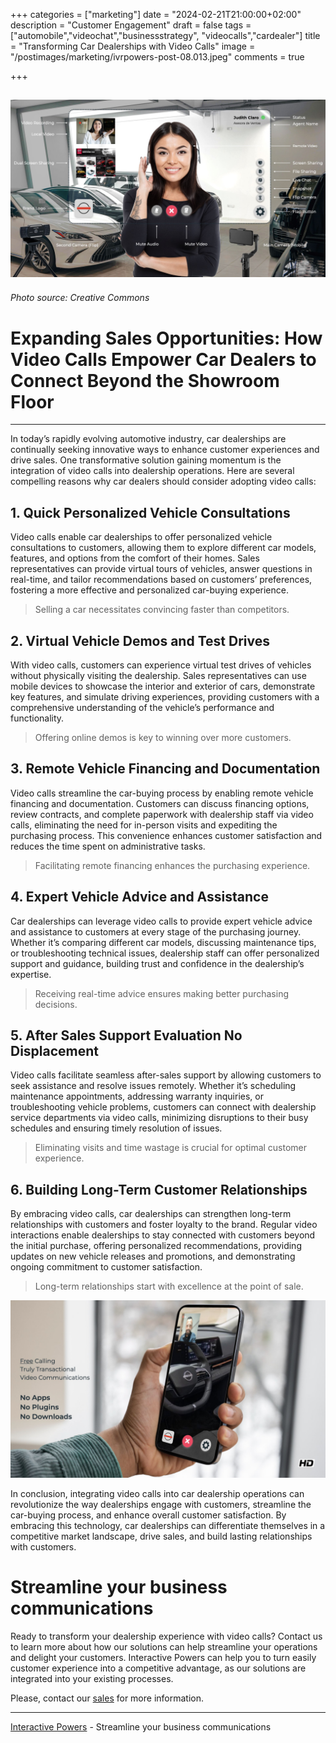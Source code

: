 +++
categories = ["marketing"]
date = "2024-02-21T21:00:00+02:00"
description = "Customer Engagement"
draft = false
tags = ["automobile","videochat","businessstrategy", "videocalls","cardealer"]
title = "Transforming Car Dealerships with Video Calls"
image = "/postimages/marketing/ivrpowers-post-08.013.jpeg"
comments = true

+++

![Video Calling](/postimages/marketing/ivrpowers-post-08.013.jpeg)
-------
###### Photo source: Creative Commons

# Expanding Sales Opportunities: How Video Calls Empower Car Dealers to Connect Beyond the Showroom Floor
---

In today’s rapidly evolving automotive industry, car dealerships are continually seeking innovative ways to enhance customer experiences and drive sales. One transformative solution gaining momentum is the integration of video calls into dealership operations. Here are several compelling reasons why car dealers should consider adopting video calls:

## 1. Quick Personalized Vehicle Consultations

Video calls enable car dealerships to offer personalized vehicle consultations to customers, allowing them to explore different car models, features, and options from the comfort of their homes. Sales representatives can provide virtual tours of vehicles, answer questions in real-time, and tailor recommendations based on customers’ preferences, fostering a more effective and personalized car-buying experience.

> Selling a car necessitates convincing faster than competitors.

## 2. Virtual Vehicle Demos and Test Drives

With video calls, customers can experience virtual test drives of vehicles without physically visiting the dealership. Sales representatives can use mobile devices to showcase the interior and exterior of cars, demonstrate key features, and simulate driving experiences, providing customers with a comprehensive understanding of the vehicle’s performance and functionality.

> Offering online demos is key to winning over more customers.

## 3. Remote Vehicle Financing and Documentation

Video calls streamline the car-buying process by enabling remote vehicle financing and documentation. Customers can discuss financing options, review contracts, and complete paperwork with dealership staff via video calls, eliminating the need for in-person visits and expediting the purchasing process. This convenience enhances customer satisfaction and reduces the time spent on administrative tasks.

> Facilitating remote financing enhances the purchasing experience.

## 4. Expert Vehicle Advice and Assistance

Car dealerships can leverage video calls to provide expert vehicle advice and assistance to customers at every stage of the purchasing journey. Whether it’s comparing different car models, discussing maintenance tips, or troubleshooting technical issues, dealership staff can offer personalized support and guidance, building trust and confidence in the dealership’s expertise.

> Receiving real-time advice ensures making better purchasing decisions.

## 5. After Sales Support Evaluation No Displacement

Video calls facilitate seamless after-sales support by allowing customers to seek assistance and resolve issues remotely. Whether it’s scheduling maintenance appointments, addressing warranty inquiries, or troubleshooting vehicle problems, customers can connect with dealership service departments via video calls, minimizing disruptions to their busy schedules and ensuring timely resolution of issues.

> Eliminating visits and time wastage is crucial for optimal customer experience.

## 6. Building Long-Term Customer Relationships

By embracing video calls, car dealerships can strengthen long-term relationships with customers and foster loyalty to the brand. Regular video interactions enable dealerships to stay connected with customers beyond the initial purchase, offering personalized recommendations, providing updates on new vehicle releases and promotions, and demonstrating ongoing commitment to customer satisfaction.

> Long-term relationships start with excellence at the point of sale.

![Car Dealer Video Calling](/postimages/marketing/ivrpowers-post-08.021.jpeg)

In conclusion, integrating video calls into car dealership operations can revolutionize the way dealerships engage with customers, streamline the car-buying process, and enhance overall customer satisfaction. By embracing this technology, car dealerships can differentiate themselves in a competitive market landscape, drive sales, and build lasting relationships with customers.

# Streamline your business communications
Ready to transform your dealership experience with video calls? Contact us to learn more about how our solutions can help streamline your operations and delight your customers. Interactive Powers can help you to turn easily customer experience into a competitive advantage, as our solutions are integrated into your existing processes. 

Please, contact our [sales](https://interactivepowers.com/en/contact-us) for more information.

---
[Interactive Powers](http://www.ivrpowers.com/) - Streamline your business communications

